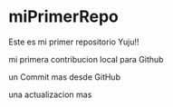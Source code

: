 # miPrimerRepo

Este es mi primer repositorio Yuju!!

mi primera contribucion local para Github

un Commit mas desde GitHub

una actualizacion mas
